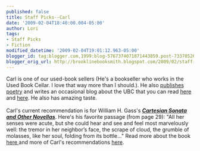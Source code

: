 ```yaml
---
published: false
title: Staff Picks--Carl
date: '2009-02-04T18:40:00.004-05:00'
author: Lori
tags:
- Staff Picks
- Fiction
modified_datetime: '2009-02-04T19:01:12.963-05:00'
blogger_id: tag:blogger.com,1999:blog-5767374071871443859.post-733785263363442596
blogger_orig_url: http://brooklinebooksmith.blogspot.com/2009/02/staff-picks-carl.html
---
```


Carl is one of our used-book sellers (He's a bookseller who works in the Used Book <span class="blsp-spelling-corrected" id="SPELLING_ERROR_0">Cellar</span>. I love that way more than I should.). He also <a href="http://www.airforcejoyride.com/gg">publishes poetry</a> and writes an occasional blog about the <span class="blsp-spelling-error" id="SPELLING_ERROR_1">UBC</span> that you can read <a href="http://usedbooksmith.blogspot.com/">here </a>and <a href="http://ubcb.blogspot.com/">here</a>. He also has amazing taste.<br /><br />Carl's current recommendation is for William H. <span class="blsp-spelling-error" id="SPELLING_ERROR_2">Gass's</span> <strong><em><a href="http://brookline.booksense.com/NASApp/store/Product?s=showproduct&amp;isbn=9781564785022">Cartesian Sonata and Other Novellas</a></em></strong>. Here's his favorite passage (from page 29): "All her senses were acute, but she could hear and see and feel most marvelously well: the tremor in her neighbor’s face, the scrape of cloud, the grumble of molasses, like her soul, folding from its bottle..." Read more about the book <a href="http://brookline.booksense.com/NASApp/store/Product?s=showproduct&amp;isbn=9781564785022">here </a>and more of Carl's recommendations <a href="http://brookline.booksense.com/NASApp/store/IndexJsp?s=storepicks&amp;page=220906">here</a>.